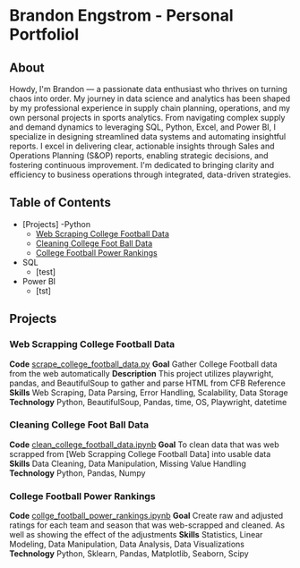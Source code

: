 # Brandon Engstrom - Personal Portfoliol

## About 

Howdy, I'm Brandon — a passionate data enthusiast who thrives on turning chaos into order. My journey in data science and analytics has been shaped by my professional experience in supply chain planning, operations, and my own personal projects in sports analytics. From navigating complex supply and demand dynamics to leveraging SQL, Python, Excel, and Power BI, I specialize in designing streamlined data systems and automating insightful reports. I excel in delivering clear, actionable insights through Sales and Operations Planning (S&OP) reports, enabling strategic decisions, and fostering continuous improvement. I'm dedicated to bringing clarity and efficiency to business operations through integrated, data-driven strategies.

## Table of Contents
  - [Projects]
    -Python
      - [Web Scraping College Football Data](https://github.com/brandonvengstrom/personal_portfolio/blob/main/scrape_college_football_data.py)
      - [Cleaning College Foot Ball Data](https://github.com/brandonvengstrom/personal_portfolio/blob/main/clean_college_football_data.ipynb)
      - [College Football Power Rankings](https://github.com/brandonvengstrom/personal_portfolio/blob/main/college_football_power_rankings.ipynb)
   - SQL
      - [test]
   - Power BI
      - [tst]

## Projects

### Web Scrapping College Football Data
**Code** [scrape_college_football_data.py](https://github.com/brandonvengstrom/personal_portfolio/blob/main/scrape_college_football_data.py)
**Goal** Gather College Football data from the web automatically 
**Description** This project utilizes playwright, pandas, and BeautifulSoup to gather and parse HTML from CFB Reference
**Skills** Web Scraping, Data Parsing, Error Handling, Scalability, Data Storage
**Technology** Python, BeautifulSoup, Pandas, time, OS, Playwright, datetime

### Cleaning College Foot Ball Data
**Code** [clean_college_football_data.ipynb](https://github.com/brandonvengstrom/personal_portfolio/blob/main/clean_college_football_data.ipynb)
**Goal** To clean data that was web scrapped from [Web Scrapping College Football Data] into usable data 
**Skills** Data Cleaning, Data Manipulation, Missing Value Handling
**Technology** Python, Pandas, Numpy

### College Football Power Rankings
**Code** [collge_football_power_rankings.ipynb](https://github.com/brandonvengstrom/personal_portfolio/blob/main/college_football_power_rankings.ipynb)
**Goal** Create raw and adjusted ratings for each team and season that was web-scrapped and cleaned. As well as showing the effect of the adjustments 
**Skills** Statistics, Linear Modeling, Data Manipulation, Data Analysis, Data Visualizations
**Technology** Python, Sklearn, Pandas, Matplotlib, Seaborn, Scipy
